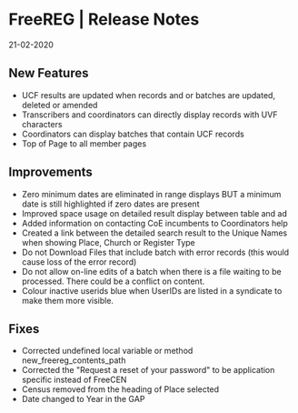 __FreeREG | Release Notes__
  =======================
  21-02-2020

  __New Features__
  ----------------

  * UCF results are updated when records and or batches are updated, deleted or amended
  * Transcribers and coordinators can directly display records with UVF characters
  * Coordinators can display batches that contain UCF records
  * Top of Page to all member pages


  __Improvements__
  ----------------

  * Zero minimum dates are eliminated in range displays BUT a minimum date is still highlighted if zero dates are present
  * Improved space usage on detailed result display between table and ad
  * Added information on contacting CoE incumbents to Coordinators help
  * Created a link between the detailed search result to the Unique Names when showing Place, Church or Register Type
  * Do not Download Files that include batch with error records (this would cause loss of the error record)
  * Do not allow on-line edits of a batch when there is a file waiting to be processed. There could be a conflict on content.
  * Colour inactive userids blue when UserIDs are listed in a syndicate to make them more visible.

  __Fixes__
  ---------

  * Corrected undefined local variable or method new_freereg_contents_path
  * Corrected the "Request a reset of your password" to be application specific instead of FreeCEN
  * Census removed from the heading of Place selected
  * Date changed to Year in the GAP
